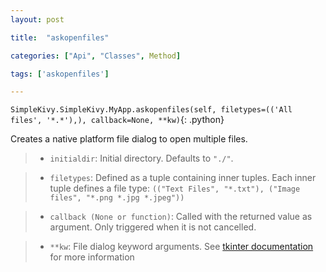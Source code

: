 ```yaml
---
layout: post

title:  "askopenfiles"

categories: ["Api", "Classes", Method]

tags: ['askopenfiles']

---
```

`SimpleKivy.SimpleKivy.MyApp.askopenfiles(self, filetypes=(('All files', '*.*'),), callback=None, **kw)`{: .python}


Creates a native platform file dialog to open multiple files.


> - `initialdir`: Initial directory. Defaults to `"./"`.



> - `filetypes`: Defined as a tuple containing inner tuples. Each inner tuple defines a file type: `(("Text Files", "*.txt"), ("Image files", "*.png *.jpg *.jpeg"))`



> - `callback (None or function)`: Called with the returned value as argument. Only triggered when it is not cancelled.



> - `**kw`: File dialog keyword arguments. See [tkinter documentation](https://docs.python.org/3/library/dialog.html) for more information

